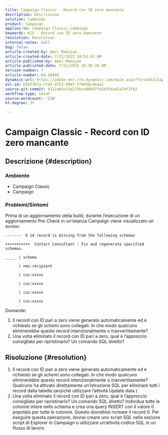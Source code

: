```yaml
---
title: Campaign Classic - Record con ID zero mancante
description: Descrizione
solution: Campaign
product: Campaign
applies-to: Campaign Classic,Campaign
keywords: KCS - Record con ID zero mancante
resolution: Resolution
internal-notes: null
bug: false
article-created-by: Amol Mahajan
article-created-date: 7/21/2023 10:53:43 AM
article-published-by: Amol Mahajan
article-published-date: 7/21/2023 10:56:35 AM
version-number: 7
article-number: KA-16945
dynamics-url: https://adobe-ent.crm.dynamics.com/main.aspx?forceUCI=1&pagetype=entityrecord&etn=knowledgearticle&id=8593aad9-b427-ee11-9966-6045bd0067ea
exl-id: b5077b7a-cfd3-4753-890f-5f660bcebae2
source-git-commit: 0311a02c52a273bce96b47fe2d3fea41a74f2fb2
workflow-type: tm+mt
source-wordcount: '210'
ht-degree: 3%

---
```


# Campaign Classic - Record con ID zero mancante

## Descrizione {#description}


### <b>Ambiente</b>

- Campaign Classic
- Campaign




### <b>Problemi/Sintomi</b>

Prima di un aggiornamento della build, durante l’esecuzione di un aggiornamento Pre-Check in un’istanza Campaign viene visualizzato un avviso:


```
-------  0 id record is missing from the following schemas

+++++++++++  Contact Consultant : Fix and regenerate specified schemas.

_____ | schema                   

      | nms:recipient            

      | cus:xxxxx     

      | cus:xxxxx         

      | cus:xxxxx        

      | cus:xxxxx
```


Domande:

1. Il record con ID pari a zero viene generato automaticamente ed è richiesto se gli schemi sono collegati. In che modo qualcuno eliminerebbe questo record intenzionalmente o inavvertitamente?
2. Una volta eliminato il record con ID pari a zero, qual è l’approccio consigliato per ripristinarlo? Un comando SQL diretto?



## Risoluzione {#resolution}


1. Il record con ID pari a zero viene generato automaticamente ed è richiesto se gli schemi sono collegati. In che modo qualcuno eliminerebbe questo record intenzionalmente o inavvertitamente? Qualcuno ha attivato direttamente un’istruzione SQL per eliminare tutti i record dalla tabella (anziché utilizzare l’attività Update data )
2. Una volta eliminato il record con ID pari a zero, qual è l’approccio consigliato per ripristinarlo? Un comando SQL diretto? Individua tutte le colonne intere nello schema e crea una query INSERT con il valore 0 popolato per tutte le colonne. Questo dovrebbe ricreare il record 0. Per eseguire questa operazione, dovrai creare uno script SQL nella sezione script di Explorer in Campaign o utilizzare un’attività codice SQL in un flusso di lavoro.
